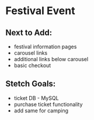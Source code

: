 <h1>Festival Event</h1>


<h2>Next to Add:</h2>
<ul>
  <li>festival information pages</li>
  <li>carousel links</li>
  <li>additional links below carousel</li>
  <li>basic checkout</li>
</ul>

<h2>Stetch Goals:</h2>
<ul>
  <li>ticket DB - MySQL</li>
  <li>purchase ticket functionality</li>
  <li>add same for camping</li>
</ul>